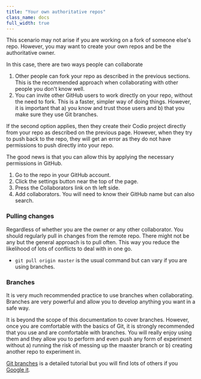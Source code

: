 ```yaml
---
title: "Your own authoritative repos"
class_name: docs
full_width: true
---
```


This scenario may not arise if you are working on a fork of someone else's repo. However, you may want to create your own repos and be the authoritative owner.

In this case, there are two ways people can collaborate

1. Other people can fork your repo as described in the previous sections. This is the recommended approach when collaborating with other people you don't know well.
1. You can invite other GitHub users to work directly on your repo, without the need to fork. This is a faster, simpler way of doing things. However, it is important that a) you know and trust those users and b) that you make sure they use Git branches. 

If the second option applies, then they create their Codio project directly from your repo as described on the previous page. However, when they try to push back to the repo, they will get an error as they do not have permissions to push directly into your repo.

The good news is that you can allow this by applying the necessary permissions in GitHub. 

1. Go to the repo in your GitHub account.
1. Click the settings button near the top of the page.
1. Press the Collaborators link on th left side.
1. Add collaborators. You will need to know their GitHub name but can also search.

### Pulling changes
Regardless of whether you are the owner or any other collaborator. You should regularly pull in changes from the remote repo. There might not be any but the general approach is to pull often. This way you reduce the likelihood of lots of conflicts to deal with in one go. 

- `git pull origin master` is the usual command but can vary if you are using branches.

### Branches
It is very much recommended practice to use branches when collaborating. Branches are very powerful and allow you to develop anything you want in a safe way. 

It is beyond the scope of this documentation to cover branches. However, once you are comfortable with the basics of Git, it is strongly recommended that you use and are comfortable with branches. You will really enjoy using them and they allow you to perform and even push any form of experiment without a) running the risk of messing up the maaster branch or b) creating another repo to experiment in.

[Git branches](https://www.atlassian.com/git/tutorials/using-branches/) is a detailed tutorial but you will find lots of others if you [Google it](https://www.google.co.uk/webhp?sourceid=chrome-instant&ion=1&espv=2&ie=UTF-8#q=git%20tutorial%20branches).